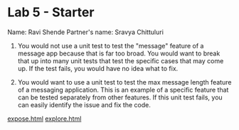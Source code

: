 # Lab 5 - Starter

Name: Ravi Shende
Partner's name: Sravya Chittuluri

1. You would not use a unit test to test the "message" feature of a message app because that is far too broad. You would want to break that up into many unit tests that test the specific cases that may come up. If the test fails, you would have no idea what to fix.

2. You would want to use a unit test to test the max message length feature of a messaging application. This is an example of a specific feature that can be tested separately from other features. If this unit test fails, you can easily identify the issue and fix the code.

[expose.html](expose.html)
[explore.html](explore.html)
